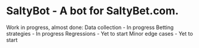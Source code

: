 # SaltyBot - A bot for SaltyBet.com.  
Work in progress, almost done:
Data collection - In progress
Betting strategies - In progress
Regressions - Yet to start
Minor edge cases - Yet to start

